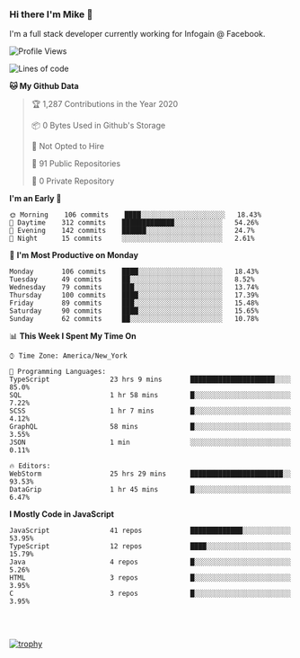 ### Hi there I'm Mike 👋
I'm a full stack developer currently working for Infogain @ Facebook.

<!--START_SECTION:waka-->
![Profile Views](http://img.shields.io/badge/Profile%20Views-4-blue)

![Lines of code](https://img.shields.io/badge/From%20Hello%20World%20I%27ve%20Written-1.8%20million%20lines%20of%20code-blue)

**🐱 My Github Data** 

> 🏆 1,287 Contributions in the Year 2020
 > 
> 📦 0 Bytes Used in Github's Storage 
 > 
> 🚫 Not Opted to Hire
 > 
> 📜 91 Public Repositories
 > 
> 🔑 0 Private Repository 
 > 
**I'm an Early 🐤** 

```text
🌞 Morning    106 commits    ████░░░░░░░░░░░░░░░░░░░░░   18.43% 
🌆 Daytime    312 commits    █████████████░░░░░░░░░░░░   54.26% 
🌃 Evening    142 commits    ██████░░░░░░░░░░░░░░░░░░░   24.7% 
🌙 Night      15 commits     ░░░░░░░░░░░░░░░░░░░░░░░░░   2.61%

```
📅 **I'm Most Productive on Monday** 

```text
Monday       106 commits    ████░░░░░░░░░░░░░░░░░░░░░   18.43% 
Tuesday      49 commits     ██░░░░░░░░░░░░░░░░░░░░░░░   8.52% 
Wednesday    79 commits     ███░░░░░░░░░░░░░░░░░░░░░░   13.74% 
Thursday     100 commits    ████░░░░░░░░░░░░░░░░░░░░░   17.39% 
Friday       89 commits     ███░░░░░░░░░░░░░░░░░░░░░░   15.48% 
Saturday     90 commits     ████░░░░░░░░░░░░░░░░░░░░░   15.65% 
Sunday       62 commits     ██░░░░░░░░░░░░░░░░░░░░░░░   10.78%

```


📊 **This Week I Spent My Time On** 

```text
⌚︎ Time Zone: America/New_York

💬 Programming Languages: 
TypeScript               23 hrs 9 mins       █████████████████████░░░░   85.0% 
SQL                      1 hr 58 mins        █░░░░░░░░░░░░░░░░░░░░░░░░   7.22% 
SCSS                     1 hr 7 mins         █░░░░░░░░░░░░░░░░░░░░░░░░   4.12% 
GraphQL                  58 mins             █░░░░░░░░░░░░░░░░░░░░░░░░   3.55% 
JSON                     1 min               ░░░░░░░░░░░░░░░░░░░░░░░░░   0.11%

🔥 Editors: 
WebStorm                 25 hrs 29 mins      ███████████████████████░░   93.53% 
DataGrip                 1 hr 45 mins        █░░░░░░░░░░░░░░░░░░░░░░░░   6.47%

```

**I Mostly Code in JavaScript** 

```text
JavaScript               41 repos            █████████████░░░░░░░░░░░░   53.95% 
TypeScript               12 repos            ████░░░░░░░░░░░░░░░░░░░░░   15.79% 
Java                     4 repos             █░░░░░░░░░░░░░░░░░░░░░░░░   5.26% 
HTML                     3 repos             █░░░░░░░░░░░░░░░░░░░░░░░░   3.95% 
C                        3 repos             █░░░░░░░░░░░░░░░░░░░░░░░░   3.95%

```



<!--END_SECTION:waka-->

##### &nbsp;
[![trophy](https://github-profile-trophy.vercel.app/?username=uptonm&theme=dracula)](https://github.com/ryo-ma/github-profile-trophy)
